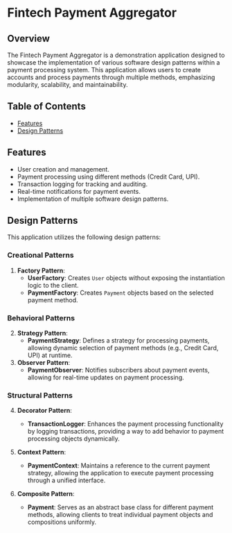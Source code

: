 # Fintech Payment Aggregator

## Overview

The Fintech Payment Aggregator is a demonstration application designed to showcase the implementation of various software design patterns within a payment processing system. This application allows users to create accounts and process payments through multiple methods, emphasizing modularity, scalability, and maintainability.

## Table of Contents

- [Features](#features)
- [Design Patterns](#design-patterns)

## Features

- User creation and management.
- Payment processing using different methods (Credit Card, UPI).
- Transaction logging for tracking and auditing.
- Real-time notifications for payment events.
- Implementation of multiple software design patterns.

## Design Patterns

This application utilizes the following design patterns:

### Creational Patterns
1. **Factory Pattern**: 
   - **UserFactory**: Creates `User` objects without exposing the instantiation logic to the client.
   - **PaymentFactory**: Creates `Payment` objects based on the selected payment method.

### Behavioral Patterns
2. **Strategy Pattern**:
   - **PaymentStrategy**: Defines a strategy for processing payments, allowing dynamic selection of payment methods (e.g., Credit Card, UPI) at runtime.
3. **Observer Pattern**:
   - **PaymentObserver**: Notifies subscribers about payment events, allowing for real-time updates on payment processing.

### Structural Patterns
4. **Decorator Pattern**:
   - **TransactionLogger**: Enhances the payment processing functionality by logging transactions, providing a way to add behavior to payment processing objects dynamically.

5. **Context Pattern**:
   - **PaymentContext**: Maintains a reference to the current payment strategy, allowing the application to execute payment processing through a unified interface.

6. **Composite Pattern**:
   - **Payment**: Serves as an abstract base class for different payment methods, allowing clients to treat individual payment objects and compositions uniformly.

